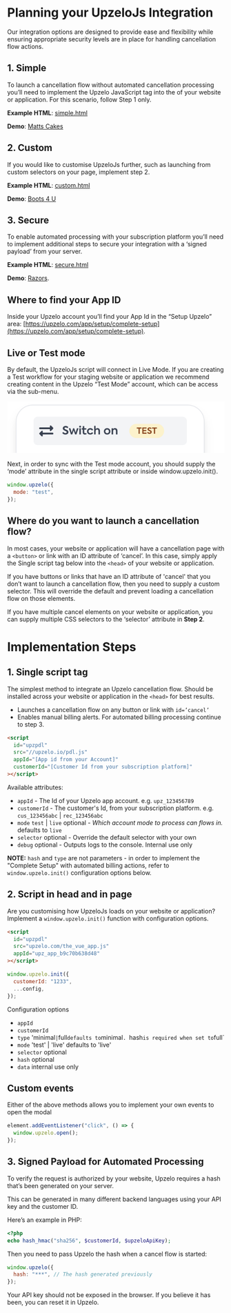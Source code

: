 # Planning your UpzeloJs Integration

Our integration options are designed to provide ease and flexibility while ensuring appropriate security levels are in place for handling cancellation flow actions.

## 1. Simple

To launch a cancellation flow without automated cancellation processing you’ll need to implement the Upzelo JavaScript tag into the <head> of your website or application. For this scenario, follow Step 1 only.

**Example HTML**: [simple.html](examples/simple.html)

**Demo**: [Matts Cakes](https://exit-popup-84fb14.netlify.app/examples/cakes.html)

## 2. Custom

If you would like to customise UpzeloJs further, such as launching from custom selectors on your page, implement step 2.

**Example HTML**: [custom.html](examples/custom.html)

**Demo**: [Boots 4 U](https://exit-popup-84fb14.netlify.app/examples/boots.html)

## 3. Secure

To enable automated processing with your subscription platform you’ll need to implement additional steps to secure your integration with a ‘signed payload’ from your server.

**Example HTML**: [secure.html](examples/secure.html)

**Demo**: [Razors](https://exit-popup-84fb14.netlify.app/examples/razors.html).

## Where to find your App ID

Inside your Upzelo account you’ll find your App Id in the “Setup Upzelo” area: [https://upzelo.com/app/setup/complete-setup](https://upzelo.com/app/setup/complete-setup).

## Live or Test mode

By default, the UpzeloJs script will connect in Live Mode. If you are creating a Test workflow for your staging website or application we recommend creating content in the Upzelo “Test Mode” account, which can be access via the sub-menu.

![Untitled](./test-mode-switch.png)

Next, in order to sync with the Test mode account, you should supply the ‘mode’ attribute in the single script attribute or inside window.upzelo.init().

```js
window.upzelo({
  mode: "test",
});
```

## Where do you want to launch a cancellation flow?

In most cases, your website or application will have a cancellation page with a `<button>` or link with an ID attribute of ‘cancel’. In this case, simply apply the Single script tag below into the `<head>` of your website or application.

If you have buttons or links that have an ID attribute of 'cancel' that you don’t want to launch a cancellation flow, then you need to supply a custom selector. This will override the default and prevent loading a cancellation flow on those elements.

If you have multiple cancel elements on your website or application, you can supply multiple CSS selectors to the ‘selector’ attribute in **Step 2**.

# Implementation Steps

## 1. Single script tag

The simplest method to integrate an Upzelo cancellation flow. Should be installed across your website or application in the `<head>` for best results.

- Launches a cancellation flow on any button or link with `id=’cancel’`
- Enables manual billing alerts. For automated billing processing continue to step 3.

```html
<script
  id="upzpdl"
  src="//upzelo.io/pdl.js"
  appId="[App id from your Account]"
  customerId="[Customer Id from your subscription platform]"
></script>
```

Available attributes:

- `appId` - The Id of your Upzelo app account. e.g. `upz_123456789`
- `customerId` - The customer's Id, from your subscription platform. e.g. `cus_123456abc` | `rec_123456abc`
- `mode` `test` | `live` optional - _Which account mode to process can flows in._ defaults to `live`
- `selector` optional - Override the default selector with your own
- `debug` optional - Outputs logs to the console. Internal use only

**NOTE:** `hash` and `type` are not parameters - in order to implement the "Complete Setup" with automated billing actions, refer to `window.upzelo.init()` configuration options below.

## 2. Script in head and in page

Are you customising how UpzeloJs loads on your website or application? Implement a `window.upzelo.init()` function with configuration options.

```html
<script
  id="upzpdl"
  src="upzelo.com/the_vue_app.js"
  appId="upz_app_b9c70b638d48"
></script>
```

```js
window.upzelo.init({
  customerId: "1233",
  ...config,
});
```

Configuration options

- `appId`
- `customerId`
- `type` 'minimal`|`full`defaults to`minimal`. `hash`is required when set to`full`
- `mode` 'test' | 'live' defaults to 'live'
- `selector` optional
- `hash` optional
- `data` internal use only

## Custom events

Either of the above methods allows you to implement your own events to open the modal

```js
element.addEventListener("click", () => {
  window.upzelo.open();
});
```

## 3. Signed Payload for Automated Processing

To verify the request is authorized by your website, Upzelo requires a hash that’s been generated on your server.

This can be generated in many different backend languages using your API key and the customer ID.

Here’s an example in PHP:

```php
<?php
echo hash_hmac("sha256", $customerId, $upzeloApiKey);
```

Then you need to pass Upzelo the hash when a cancel flow is started:

```js
window.upzelo({
  hash: "***", // The hash generated previously
});
```

Your API key should not be exposed in the browser. If you believe it has been, you can reset it in Upzelo.
